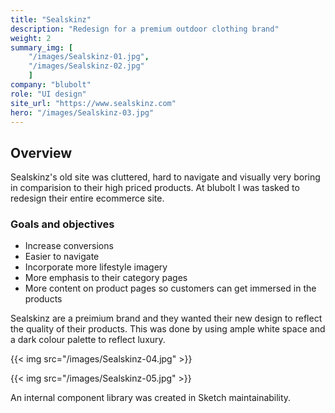 ```yaml
---
title: "Sealskinz"
description: "Redesign for a premium outdoor clothing brand"
weight: 2
summary_img: [
    "/images/Sealskinz-01.jpg",
    "/images/Sealskinz-02.jpg"
    ]
company: "blubolt"
role: "UI design"
site_url: "https://www.sealskinz.com"
hero: "/images/Sealskinz-03.jpg"
---
```


## Overview

Sealskinz's old site was cluttered, hard to navigate and visually very boring in comparision to their high priced products. At blubolt I was tasked to redesign their entire ecommerce site.

### Goals and objectives

* Increase conversions
* Easier to navigate
* Incorporate more lifestyle imagery
* More emphasis to their category pages
* More content on product pages so customers can get immersed in the products

Sealskinz are a preimium brand and they wanted their new design to reflect the quality of their products. This was done by using ample white space and a dark colour palette to reflect luxury.

{{< img src="/images/Sealskinz-04.jpg" >}}

{{< img src="/images/Sealskinz-05.jpg" >}}

An internal component library was created in Sketch  maintainability.